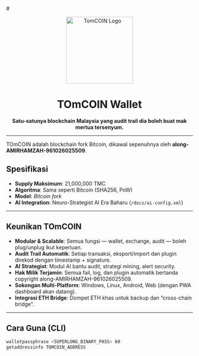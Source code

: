#<p align="center">
  <img src="docs/PIC Golden TomCOIN Close-Up.png" alt="TomCOIN Logo" width="180"/>
</p>

<h1 align="center">TOmCOIN Wallet</h1>

<p align="center"><strong>Satu-satunya blockchain Malaysia yang audit trail dia boleh buat mak mertua tersenyum.</strong></p>

---

TOmCOIN adalah blockchain fork Bitcoin, dikawal sepenuhnya oleh <b>along-AMIRHAMZAH-961026025509</b>.

## Spesifikasi

- **Supply Maksimum**: 21,000,000 TMC  
- **Algoritma**: Sama seperti Bitcoin (SHA256, PoW)  
- **Model**: <i>Bitcoin fork</i>  
- **AI Integration**: Neuro-Strategist AI Era Baharu (`/docs/ai-config.xml`)

---

## Keunikan TOmCOIN

- **Modular & Scalable**: Semua fungsi — wallet, exchange, audit — boleh plug/unplug ikut keperluan.
- **Audit Trail Automatik**: Setiap transaksi, eksport/import dan plugin direkod dengan timestamp + signature.
- **AI Strategist**: Modul AI bantu audit, strategi mining, alert security.
- **Hak Milik Terjamin**: Semua fail, log, dan plugin automatik bertanda copyright along-AMIRHAMZAH-961026025509.
- **Sokongan Multi-Platform**: Windows, Linux, Android, Web (dengan PWA dashboard akan datang).
- **Integrasi ETH Bridge**: Dompet ETH khas untuk backup dan “cross-chain bridge”.

---

## Cara Guna (CLI)

```bash
walletpassphrase <SUPERLONG_BINARY_PASS> 60
getaddressinfo TOMCOIN_ADDRESS


